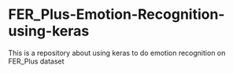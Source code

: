 # FER_Plus-Emotion-Recognition-using-keras
This is a repository about using keras to do emotion recognition on FER_Plus dataset
